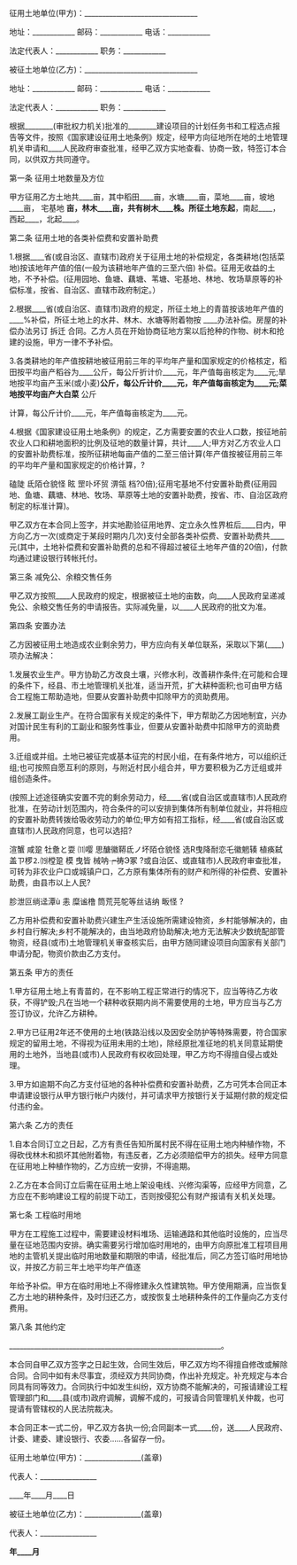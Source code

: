 
 


征用土地单位(甲方)：________________________________


地址：____________ 邮码：____________ 电话：____________


法定代表人：____________ 职务：____________


被征土地单位(乙方)：________________________________


地址：____________ 邮码：____________ 电话：____________


法定代表人：____________ 职务：____________


根据________(审批权力机关)批准的________建设项目的计划任务书和工程选点报告等文件，按照《国家建设征用土地条例》规定，经甲方向征地所在地的土地管理机关申请和____人民政府审查批准，经甲乙双方实地查看、协商一致，特签订本合同，以供双方共同遵守。


第一条 征用土地数量及方位


甲方征用乙方土地共____亩，其中稻田____亩，水塘____亩，菜地____亩，坡地____亩，
宅基地
____亩，林木____亩，共有树木____株。所征土地东起____，南起____，西起____，北起____。


第二条 征用土地的各类补偿费和安置补助费


1.根据____省(或自治区、直辖市)政府关于征用土地的补偿规定，各类耕地(包括菜地)按该地年产值的倍(一般为该耕地年产值的三至六倍) 补偿。征用无收益的土地，不予补偿。(征用园地、鱼塘、藕塘、苇塘、宅基地、林地、牧场草原等的补偿标准，按省、自治区、直辖市政府制定。）


2.根据____省(或自治区、直辖市)政府的规定，所征土地上的青苗按该地年产值的____%补偿，所征土地上的水井、林木、水塘等附着物按 ____办法补偿。房屋的补偿办法另订
拆迁
合同。乙方人员在开始协商征地方案以后抢种的作物、树木和抢建的设施，甲方一律不予补偿。


3.各类耕地的年产值按耕地被征用前三年的平均年产量和国家规定的价格核定，稻田按平均亩产稻谷为____公斤，每公斤折计价____元，年产值每亩核定为____元;旱地按平均亩产玉米(或小麦)____公斤，每公斤计价____元，年产值每亩核定为____元;菜地按平均亩产大白菜____ 公斤


计算，每公斤计价____元，年产值每亩核定为____元。


4.根据《国家建设征用土地条例》的规定，乙方需要安置的农业人口数，按征地前农业人口和耕地面积的比例及征地的数量计算，共计____人;甲方对乙方农业人口的安置补助费标准，按所征耕地每亩产值的二至三倍计算(年产值按被征用前三年的平均年产量和国家规定的价格计算，?


磕陡 氐陌仓貌怪 眩 罡卟坏贸 淠瓴 档?0倍);征用宅基地不付安置补助费(征用园地、鱼塘、藕塘、林地、牧场、草原等土地的安置补助费，按省、市、自治区政府制定的标准计算)。


甲乙双方在本合同上签字，并实地勘验征用地界、定立永久性界桩后____日内，甲方向乙方一次(或商定于某段时期内几次)支付全部各类补偿费、安置补助费共____元(其中，土地补偿费和安置补助费的总和不得超过被征土地年产值的20倍)，付款均通过建设银行转帐托付。


第三条 减免公、余粮交售任务


甲乙双方按照____人民政府的规定，根据被征土地的亩数，向____人民政府呈递减免公、余粮交售任务的申请报告。实际减免量，以____人民政府的批文为准。


第四条 安置办法


乙方因被征用土地造成农业剩余劳力，甲方应向有关单位联系，采取以下第(____)项办法解决：


1.发展农业生产。甲方协助乙方改良土壤，兴修水利，改善耕作条件;在可能和合理的条件下，经县、市土地管理机关批准，适当开荒，扩大耕种面积;也可由甲方结合工程施工帮助造地，但要从安置补助费中扣除甲方的资助费用。


2.发展工副业生产。在符合国家有关规定的条件下，甲方帮助乙方因地制宜，兴办对国计民生有利的工副业和服务性事业，但要从安置补助费中扣除甲方的资助费用。


3.迁组或并组。土地已被征完或基本征完的村民小组，在有条件地方，可以组织迁组;也可按照自愿互利的原则，与附近村民小组合并，甲方要积极为乙方迁组或并组创造条件。


(按照上述途径确实安置不完的剩余劳动力，经____省(或自治区或直辖市)人民政府批准，在劳动计划范围内，符合条件的可以安排到集体所有制单位就业，并将相应的安置补助费转拨给吸收劳动力的单位;甲方如有招工指标，经____省(或自治区或直辖市)人民政府同意，也可以选招?


渲蟹 咸跫 牡惫と耍 ⑾嘤 思醣徽鞯氐ノ坏陌仓貌怪 选R曳降耐恋乇徽魍辏 植痪弑盖ㄗ椤⒉⒆樘跫 模 曳皆 械呐┮祷Э冢 ?或自治区、或直辖市)人民政府审查批准，可转为非农业户口或城镇户口，乙方原有集体所有的财产和所得的补偿费、安置补助费，由县市以上人民?


胗泄叵绱迳潭&ugrave; 恚 糜谧橹 筒荒芫鸵等丝诘纳 畈怪 ?


乙方用补偿费和安置补助费兴建生产生活设施所需建设物资，乡村能够解决的，由乡村自行解决;乡村不能解决的，由当地政府协助解决;地方无法解决少数统配部管物资，经县(或市)土地管理机关审查核实后，由甲方随同建设项目向国家有关部门申请分配，物资价款由乙方支付。


第五条 甲方的责任


1.甲方征用土地上有青苗的，在不影响工程正常进行的情况下，应当等待乙方收获，不得铲毁;凡在当地一个耕种收获期内尚不需要使用的土地，甲方应当与乙方签订协议，允许乙方耕种。


2.甲方已征用2年还不使用的土地(铁路沿线以及因安全防护等特殊需要，符合国家规定的留用土地，不得视为征用未用的土地)，除经原批准征地的机关同意延期使用的土地外，当地县(或市)人民政府有权收回处理，甲乙方均不得擅自侵占或处理。


3.甲方如逾期不向乙方支付征地的各种补偿费和安置补助费，乙方可凭本合同正本申请建设银行从甲方银行帐户内拨付，并可请求甲方按银行关于延期付款的规定偿付违约金。


第六条 乙方的责任


1.自本合同订立之日起，乙方有责任告知所属村民不得在征用土地内种植作物，不得砍伐林木和损坏其他附着物，有违反者，乙方必须赔偿甲方的损失。经甲方同意在征用地上种植作物的，乙方应统一安排，不得逾期。


2.乙方在本合同订立后需在征用土地上架设电线、兴修沟渠等，应经甲方同意，乙方应在不影响建设工程的前提下动工，否则按侵犯公有财产报请有关机关处理。


第七条 工程临时用地


甲方在工程施工过程中，需要建设材料堆场、运输通路和其他临时设施的，应当尽量在征地范围内安排。确实需要另行增加临时用地的，由甲方向原批准工程项目用地的主管机关提出临时用地数量和期限的申请，经批准后，同乙方签订临时用地协议，并按乙方前三年土地平均年产值逐


年给予补偿。甲方在临时用地上不得修建永久性建筑物。甲方使用期满，应当恢复乙方土地的耕种条件，及时归还乙方，或按恢复土地耕种条件的工作量向乙方支付费用。


第八条 其他约定


____________________________________________________________。


本合同自甲乙双方签字之日起生效，合同生效后，甲乙双方均不得擅自修改或解除合同。合同中如有未尽事宜，须经双方共同协商，作出补充规定。补充规定与本合同具有同等效力。合同执行中如发生纠纷，双方协商不能解决的，可报请建设工程管理部门和____县(或市)政府调解，调解不成的，可报请合同管理机关仲裁，也可提请有管辖权的人民法院裁决。


本合同正本一式二份，甲乙双方各执一份;合同副本一式____份，送____人民政府、计委、建委、建设银行、农委……各留存一份。


征用土地单位(甲方)：________________(盖章)


代表人：________________


____年____月____日


被征土地单位(乙方)：________________(盖章)


代表人：________________


____年____月____
 


 

 
 
 
 
 
  


  
 

  


  


  
 
 
 
 

